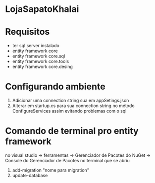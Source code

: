 # LojaSapatoKhalai
 
 # Requisitos 
* ter sql server instalado
* entity framework core
* entity framework core.sql
* entity framework core.tools
* entity framework core.desing

# Configurando ambiente
1. Adicionar uma connection string sua em appSetings.json
2. Alterar em startup.cs para sua connection string no método ConfigureServices assim evitando problemas com o sql
 
# Comando de terminal pro entity framework
no visual studio -> ferramentas -> Gerenciador de Pacotes do NuGet -> Console do Gerenciador de Pacotes
no terminal que se abriu

1. add-migration "nome para migration"
2. update-database
